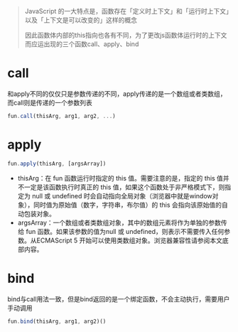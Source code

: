 > JavaScript 的一大特点是，函数存在「定义时上下文」和「运行时上下文」以及「上下文是可以改变的」这样的概念
>
> 因此函数体内部的this指向也各有不同，为了更改js函数体运行时的上下文而应运出现的三个函数call、apply、bind

# call

和apply不同的仅仅只是参数传递的不同，apply传递的是一个数组或者类数组，而call则是传递的一个参数列表

```js
fun.call(thisArg, arg1, arg2, ...)
```



# apply

```js
fun.apply(thisArg, [argsArray])
```

+ thisArg：在 fun 函数运行时指定的 this 值。需要注意的是，指定的 this 值并不一定是该函数执行时真正的 this 值，如果这个函数处于非严格模式下，则指定为 null 或 undefined 时会自动指向全局对象（浏览器中就是window对象），同时值为原始值（数字，字符串，布尔值）的 this 会指向该原始值的自动包装对象。
+ argsArray：一个数组或者类数组对象，其中的数组元素将作为单独的参数传给 fun 函数。如果该参数的值为null 或 undefined，则表示不需要传入任何参数。从ECMAScript 5 开始可以使用类数组对象。浏览器兼容性请参阅本文底部内容。

# bind

bind与call用法一致，但是bind返回的是一个绑定函数，不会主动执行，需要用户手动调用

```js
fun.bind(thisArg, arg1, arg2)()
```

